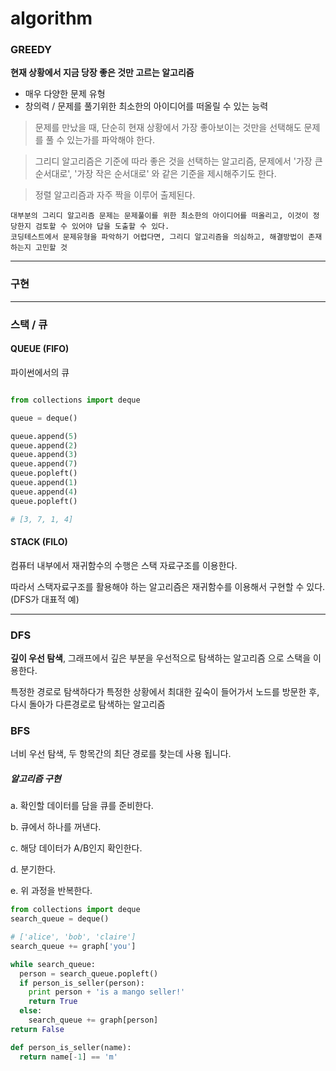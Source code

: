 # algorithm

### GREEDY

**현재 상황에서 지금 당장 좋은 것만 고르는 알고리즘**

* 매우 다양한 문제 유형
* 창의력 / 문제를 풀기위한 최소한의 아이디어를 떠올릴 수 있는 능력

> 문제를 만났을 때, 단순히 현재 상황에서 가장 좋아보이는 것만을 선택해도 문제를 풀 수 있는가를 파악해야 한다.

> 그리디 알고리즘은 기준에 따라 좋은 것을 선택하는 알고리즘, 문제에서 '가장 큰 순서대로', '가장 작은 순서대로' 와 같은 기준을 제시해주기도 한다.

> 정렬 알고리즘과 자주 짝을 이루어 출제된다.

```
대부분의 그리디 알고리즘 문제는 문제풀이를 위한 최소한의 아이디어를 떠올리고, 이것이 정당한지 검토할 수 있어야 답을 도출할 수 있다.
코딩테스트에서 문제유형을 파악하기 어렵다면, 그리디 알고리즘을 의심하고, 해결방법이 존재하는지 고민할 것
```

---

### 구현

---

### 스택 / 큐

#### QUEUE (FIFO)
파이썬에서의 큐

```py

from collections import deque

queue = deque()

queue.append(5)
queue.append(2)
queue.append(3)
queue.append(7)
queue.popleft()
queue.append(1)
queue.append(4)
queue.popleft()

# [3, 7, 1, 4]
```

#### STACK (FILO)

컴퓨터 내부에서 재귀함수의 수행은 스택 자료구조를 이용한다.

따라서 스택자료구조를 활용해야 하는 알고리즘은 재귀함수를 이용해서 구현할 수 있다. (DFS가 대표적 예)

---

### DFS 

**깊이 우선 탐색**, 그래프에서 깊은 부분을 우선적으로 탐색하는 알고리즘 으로 스택을 이용한다.

특정한 경로로 탐색하다가 특정한 상황에서 최대한 깊숙이 들어가서 노드를 방문한 후, 다시 돌아가 다른경로로 탐색하는 알고리즘

### BFS

너비 우선 탐색, 두 항목간의 최단 경로를 찾는데 사용 됩니다.

##### 알고리즘 구현

a. 확인할 데이터를 담을 큐를 준비한다.

b. 큐에서 하나를 꺼낸다.

c. 해당 데이터가 A/B인지 확인한다.

d. 분기한다.

e. 위 과정을 반복한다.


```py
from collections import deque
search_queue = deque()

# ['alice', 'bob', 'claire']
search_queue += graph['you']

while search_queue:
  person = search_queue.popleft()
  if person_is_seller(person):
    print person + 'is a mango seller!'
    return True
  else: 
    search_queue += graph[person]
return False

def person_is_seller(name):
  return name[-1] == 'm'
```


